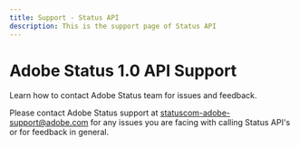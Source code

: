 ```yaml
---
title: Support - Status API
description: This is the support page of Status API 
---
```


<Hero slots="heading, text" background="rgb(19, 93, 183)"/>

# Adobe Status 1.0 API Support

Learn how to contact Adobe Status team for issues and feedback.

Please contact Adobe Status support at statuscom-adobe-support@adobe.com for any issues you are facing with calling Status API's or for feedback in general.

